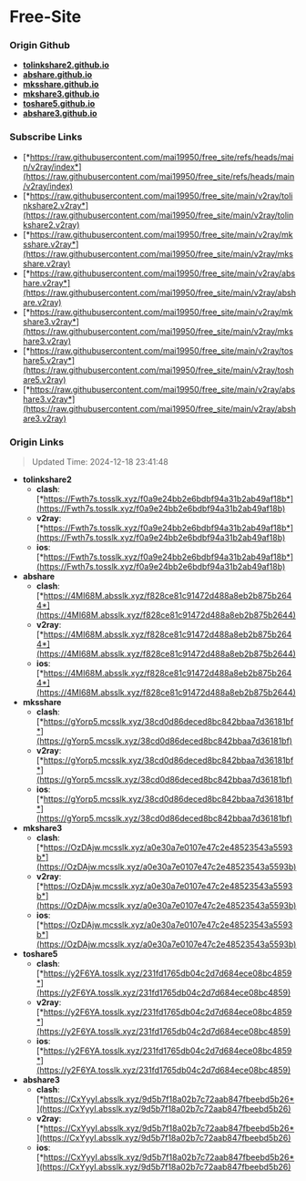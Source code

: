 # Free-Site

### Origin Github

- [**tolinkshare2.github.io**](https://github.com/tolinkshare2/tolinkshare2.github.io)
- [**abshare.github.io**](https://github.com/abshare/abshare.github.io)
- [**mksshare.github.io**](https://github.com/mksshare/mksshare.github.io)
- [**mkshare3.github.io**](https://github.com/mkshare3/mkshare3.github.io)
- [**toshare5.github.io**](https://github.com/toshare5/toshare5.github.io)
- [**abshare3.github.io**](https://github.com/abshare3/abshare3.github.io)

### Subscribe Links

- [*https://raw.githubusercontent.com/mai19950/free_site/refs/heads/main/v2ray/index*](https://raw.githubusercontent.com/mai19950/free_site/refs/heads/main/v2ray/index)
- [*https://raw.githubusercontent.com/mai19950/free_site/main/v2ray/tolinkshare2.v2ray*](https://raw.githubusercontent.com/mai19950/free_site/main/v2ray/tolinkshare2.v2ray)
- [*https://raw.githubusercontent.com/mai19950/free_site/main/v2ray/mksshare.v2ray*](https://raw.githubusercontent.com/mai19950/free_site/main/v2ray/mksshare.v2ray)
- [*https://raw.githubusercontent.com/mai19950/free_site/main/v2ray/abshare.v2ray*](https://raw.githubusercontent.com/mai19950/free_site/main/v2ray/abshare.v2ray)
- [*https://raw.githubusercontent.com/mai19950/free_site/main/v2ray/mkshare3.v2ray*](https://raw.githubusercontent.com/mai19950/free_site/main/v2ray/mkshare3.v2ray)
- [*https://raw.githubusercontent.com/mai19950/free_site/main/v2ray/toshare5.v2ray*](https://raw.githubusercontent.com/mai19950/free_site/main/v2ray/toshare5.v2ray)
- [*https://raw.githubusercontent.com/mai19950/free_site/main/v2ray/abshare3.v2ray*](https://raw.githubusercontent.com/mai19950/free_site/main/v2ray/abshare3.v2ray)

### Origin Links

> Updated Time: 2024-12-18 23:41:48

- **tolinkshare2**
  - **clash**: [*https://Fwth7s.tosslk.xyz/f0a9e24bb2e6bdbf94a31b2ab49af18b*](https://Fwth7s.tosslk.xyz/f0a9e24bb2e6bdbf94a31b2ab49af18b)
  - **v2ray**: [*https://Fwth7s.tosslk.xyz/f0a9e24bb2e6bdbf94a31b2ab49af18b*](https://Fwth7s.tosslk.xyz/f0a9e24bb2e6bdbf94a31b2ab49af18b)
  - **ios**: [*https://Fwth7s.tosslk.xyz/f0a9e24bb2e6bdbf94a31b2ab49af18b*](https://Fwth7s.tosslk.xyz/f0a9e24bb2e6bdbf94a31b2ab49af18b)
- **abshare**
  - **clash**: [*https://4MI68M.absslk.xyz/f828ce81c91472d488a8eb2b875b2644*](https://4MI68M.absslk.xyz/f828ce81c91472d488a8eb2b875b2644)
  - **v2ray**: [*https://4MI68M.absslk.xyz/f828ce81c91472d488a8eb2b875b2644*](https://4MI68M.absslk.xyz/f828ce81c91472d488a8eb2b875b2644)
  - **ios**: [*https://4MI68M.absslk.xyz/f828ce81c91472d488a8eb2b875b2644*](https://4MI68M.absslk.xyz/f828ce81c91472d488a8eb2b875b2644)
- **mksshare**
  - **clash**: [*https://gYorp5.mcsslk.xyz/38cd0d86deced8bc842bbaa7d36181bf*](https://gYorp5.mcsslk.xyz/38cd0d86deced8bc842bbaa7d36181bf)
  - **v2ray**: [*https://gYorp5.mcsslk.xyz/38cd0d86deced8bc842bbaa7d36181bf*](https://gYorp5.mcsslk.xyz/38cd0d86deced8bc842bbaa7d36181bf)
  - **ios**: [*https://gYorp5.mcsslk.xyz/38cd0d86deced8bc842bbaa7d36181bf*](https://gYorp5.mcsslk.xyz/38cd0d86deced8bc842bbaa7d36181bf)
- **mkshare3**
  - **clash**: [*https://OzDAjw.mcsslk.xyz/a0e30a7e0107e47c2e48523543a5593b*](https://OzDAjw.mcsslk.xyz/a0e30a7e0107e47c2e48523543a5593b)
  - **v2ray**: [*https://OzDAjw.mcsslk.xyz/a0e30a7e0107e47c2e48523543a5593b*](https://OzDAjw.mcsslk.xyz/a0e30a7e0107e47c2e48523543a5593b)
  - **ios**: [*https://OzDAjw.mcsslk.xyz/a0e30a7e0107e47c2e48523543a5593b*](https://OzDAjw.mcsslk.xyz/a0e30a7e0107e47c2e48523543a5593b)
- **toshare5**
  - **clash**: [*https://y2F6YA.tosslk.xyz/231fd1765db04c2d7d684ece08bc4859*](https://y2F6YA.tosslk.xyz/231fd1765db04c2d7d684ece08bc4859)
  - **v2ray**: [*https://y2F6YA.tosslk.xyz/231fd1765db04c2d7d684ece08bc4859*](https://y2F6YA.tosslk.xyz/231fd1765db04c2d7d684ece08bc4859)
  - **ios**: [*https://y2F6YA.tosslk.xyz/231fd1765db04c2d7d684ece08bc4859*](https://y2F6YA.tosslk.xyz/231fd1765db04c2d7d684ece08bc4859)
- **abshare3**
  - **clash**: [*https://CxYyyI.absslk.xyz/9d5b7f18a02b7c72aab847fbeebd5b26*](https://CxYyyI.absslk.xyz/9d5b7f18a02b7c72aab847fbeebd5b26)
  - **v2ray**: [*https://CxYyyI.absslk.xyz/9d5b7f18a02b7c72aab847fbeebd5b26*](https://CxYyyI.absslk.xyz/9d5b7f18a02b7c72aab847fbeebd5b26)
  - **ios**: [*https://CxYyyI.absslk.xyz/9d5b7f18a02b7c72aab847fbeebd5b26*](https://CxYyyI.absslk.xyz/9d5b7f18a02b7c72aab847fbeebd5b26)
